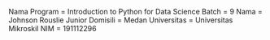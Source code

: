 Nama Program = Introduction to Python for Data Science
Batch = 9
Nama = Johnson Rouslie Junior
Domisili = Medan
Universitas = Universitas Mikroskil
NIM = 191112296